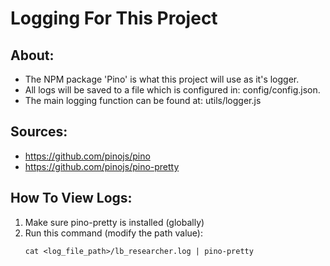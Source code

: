 # Logging For This Project

## About:
- The NPM package 'Pino' is what this project will use as it's logger.
- All logs will be saved to a file which is configured in: config/config.json.
- The main logging function can be found at: utils/logger.js

## Sources:
- https://github.com/pinojs/pino
- https://github.com/pinojs/pino-pretty

## How To View Logs:
1. Make sure pino-pretty is installed (globally)
2. Run this command (modify the path value):
    ```
    cat <log_file_path>/lb_researcher.log | pino-pretty
    ```


